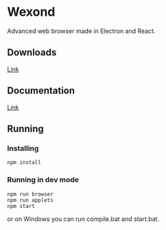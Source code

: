 # Wexond
Advanced web browser made in Electron and React.

## Downloads
[Link](https://github.com/Sential/Wexond/releases)

## Documentation
[Link](https://github.com/Nersent/Wexond/wiki)

## Running
### Installing
```
npm install
```
### Running in dev mode
```
npm run browser
npm run applets
npm start
```
or on Windows you can run compile.bat and start.bat.
